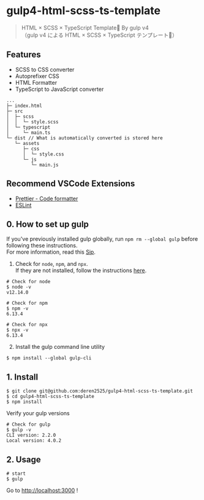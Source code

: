 # gulp4-html-scss-ts-template
> HTML × SCSS × TypeScript Template🐶 By gulp v4  
> （gulp v4 による HTML × SCSS × TypeScript テンプレート🐶）

## Features
- SCSS to CSS converter
- Autoprefixer CSS 
- HTML Formatter
- TypeScript to JavaScript converter

```
...
├─ index.html
├─ src
│  ├─ scss
│  │  └─ style.scss
│  └─ typescript
│     └─ main.ts
└─ dist // What is automatically converted is stored here
   └─ assets
      ├─ css
      │  └─ style.css
      └─ js
         └─ main.js
```

## Recommend VSCode Extensions
- [Prettier - Code formatter](https://marketplace.visualstudio.com/items?itemName=esbenp.prettier-vscode)
- [ESLint](https://marketplace.visualstudio.com/items?itemName=dbaeumer.vscode-eslint)

## 0. How to set up gulp
If you've previously installed gulp globally, run `npm rm --global gulp` before following these instructions.  
For more information, read this [Sip](https://medium.com/gulpjs/gulp-sips-command-line-interface-e53411d4467).

1. Check for `node`, `npm`, and `npx`.  
If they are not installed, follow the instructions [here](https://nodejs.org/en/).

```
# Check for node
$ node -v
v12.14.0
```

```
# Check for npm
$ npm -v
6.13.4
```

```
# Check for npx
$ npx -v
6.13.4
```

2. Install the gulp command line utility
```
$ npm install --global gulp-cli
```

## 1. Install

```
$ git clone git@github.com:deren2525/gulp4-html-scss-ts-template.git
$ cd gulp4-html-scss-ts-template
$ npm install
```

Verify your gulp versions
```
# Check for gulp
$ gulp -v
CLI version: 2.2.0
Local version: 4.0.2
```
## 2. Usage
```
# start
$ gulp
```
Go to [http://localhost:3000](http://localhost:3000/) !
